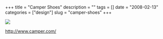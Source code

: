 +++
title = "Camper Shoes"
description = ""
tags = []
date = "2008-02-13"
categories = ["design"]
slug = "camper-shoes"
+++


 

  <div id="screens-thumbs" class="clearfix">
    <div class="txt-center" id="design-submission"><a href="http://www.camper.com/"><img id='bluga-thumbnail-941' class='bluga-thumbnail large' src='/media/bluga/
wt47f279e393042_0.jpg'/></a></div>  
  </div>   
<p><a href="http://www.camper.com/">http://www.camper.com/</a></p>




